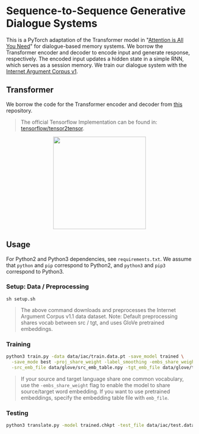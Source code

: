 # Sequence-to-Sequence Generative Dialogue Systems
This is a PyTorch adaptation of the Transformer model in "[Attention is All You Need](https://arxiv.org/abs/1706.03762)" for dialogue-based memory systems. We borrow the Transformer encoder and decoder to encode input and generate response, respectively. The encoded input updates a hidden state in a simple RNN, which serves as a session memory. We train our dialogue system with the [Internet Argument Corpus v1](https://nlds.soe.ucsc.edu/iac).

## Transformer
We borrow the code for the Transformer encoder and decoder from [this](https://github.com/jadore801120/attention-is-all-you-need-pytorch) repository.

> The official Tensorflow Implementation can be found in: [tensorflow/tensor2tensor](https://github.com/tensorflow/tensor2tensor/blob/master/tensor2tensor/models/transformer.py).

<p align="center">
<img src="http://imgur.com/1krF2R6.png" width="250">
</p>

## Usage
For Python2 and Python3 dependencies, see `requirements.txt`. We assume that `python` and `pip` correspond to Python2, and `python3` and `pip3` correspond to Python3.

### Setup: Data / Preprocessing
```
sh setup.sh
```
> The above command downloads and preprocesses the Internet Argument Corpus v1.1 data dataset.
> Note: Default preprocessing shares vocab between src / tgt, and uses GloVe pretrained embeddings.

### Training
```bash
python3 train.py -data data/iac/train.data.pt -save_model trained \
  -save_mode best -proj_share_weight -label_smoothing -embs_share_weight \
  -src_emb_file data/glove/src_emb_table.npy -tgt_emb_file data/glove/tgt_emb_table.npy
```
> If your source and target language share one common vocabulary, use the `-embs_share_weight` flag to enable the model to share source/target word embedding.
> If you want to use pretrained embeddings, specify the embedding table file with `emb_file`.

### Testing
```bash
python3 translate.py -model trained.chkpt -test_file data/iac/test.data.pt
```
